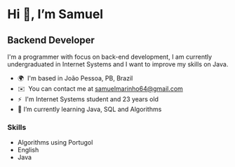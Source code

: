 # Hi 👋, I’m Samuel

## Backend Developer

I'm a programmer with focus on back-end development, I am currently undergraduated in Internet Systems and I want to improve my skills on Java.

- 🌍  I'm based in João Pessoa, PB, Brazil
- ✉️  You can contact me at [samuelmarinho64@gmail.com](mailto:samuelmarinho64@gmail.com)
- ⚡  I'm Internet Systems student and 23 years old
- 🌱  I’m currently learning Java, SQL and Algorithms

### Skills

- Algorithms using Portugol
- English
- Java

<!---
samuel-marinho/samuel-marinho is a ✨ special ✨ repository because its `README.md` (this file) appears on your GitHub profile.
You can click the Preview link to take a look at your changes.
--->
